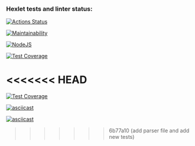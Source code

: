 ### Hexlet tests and linter status:
[![Actions Status](https://github.com/Nesaq/frontend-project-lvl2/workflows/hexlet-check/badge.svg)](https://github.com/Nesaq/frontend-project-lvl2/actions)

[![Maintainability](https://api.codeclimate.com/v1/badges/d0f5d780f47a393e19c5/maintainability)](https://codeclimate.com/github/Nesaq/frontend-project-lvl2/maintainability)

[![NodeJS](https://github.com/Nesaq/frontend-project-lvl2/actions/workflows/nodejs.yml/badge.svg)](https://github.com/Nesaq/frontend-project-lvl2/actions/workflows/nodejs.yml)

[![Test Coverage](https://api.codeclimate.com/v1/badges/d0f5d780f47a393e19c5/test_coverage)](https://codeclimate.com/github/Nesaq/frontend-project-lvl2/test_coverage)


<<<<<<< HEAD
=======
[![Test Coverage](https://api.codeclimate.com/v1/badges/d0f5d780f47a393e19c5/test_coverage)](https://codeclimate.com/github/Nesaq/frontend-project-lvl2/test_coverage)

[![asciicast](https://asciinema.org/a/qUVjXOXZPvsHHIFbpx9fmvdgB.svg)](https://asciinema.org/a/qUVjXOXZPvsHHIFbpx9fmvdgB)

[![asciicast](https://asciinema.org/a/ytxbJN4ObgcFosxPssYEHOQ05.svg)](https://asciinema.org/a/ytxbJN4ObgcFosxPssYEHOQ05)
>>>>>>> 6b77a10 (add parser file and add new tests)

